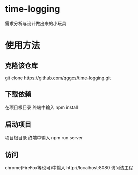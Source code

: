 # time-logging
需求分析与设计做出来的小玩具

# 使用方法

## 克隆该仓库
git clone https://github.com/qggcs/time-logging.git

## 下载依赖
在项目根目录 终端中输入 npm install 

## 启动项目
项目根目录 终端中输入 npm run server

## 访问
chrome(FireFox等也可)中输入 http://localhost:8080 访问该工程
